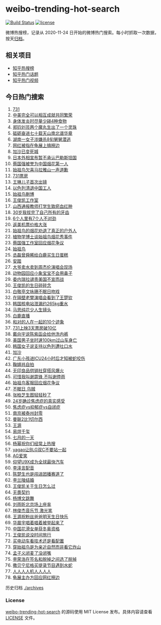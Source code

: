 # weibo-trending-hot-search

[![Build Status](https://github.com/justjavac/weibo-trending-hot-search/workflows/ci/badge.svg?branch=master)](https://github.com/justjavac/weibo-trending-hot-search/actions)
[![license](https://img.shields.io/github/license/justjavac/weibo-trending-hot-search)](https://github.com/justjavac/weibo-trending-hot-search/blob/master/LICENSE)

微博热搜榜，记录从 2020-11-24 日开始的微博热门搜索。每小时抓取一次数据，按天[归档](./archives)。

## 相关项目

- [知乎热搜榜](https://github.com/justjavac/zhihu-trending-top-search)
- [知乎热门话题](https://github.com/justjavac/zhihu-trending-hot-questions)
- [知乎热门视频](https://github.com/justjavac/zhihu-trending-hot-video)

## 今日热门搜索

<!-- BEGIN -->
<!-- 最后更新时间 Sun Sep 21 2025 07:15:39 GMT+0800 (China Standard Time) -->

1. [731](https://s.weibo.com//weibo?q=731&t=31&band_rank=35&Refer=top)
1. [中美完全可以相互成就共同繁荣](https://s.weibo.com//weibo?q=%23%E4%B8%AD%E7%BE%8E%E5%AE%8C%E5%85%A8%E5%8F%AF%E4%BB%A5%E7%9B%B8%E4%BA%92%E6%88%90%E5%B0%B1%E5%85%B1%E5%90%8C%E7%B9%81%E8%8D%A3%23&Refer=new_time)
1. [身体发炎时尽量少碰4种食物](https://s.weibo.com//weibo?q=%23%E8%BA%AB%E4%BD%93%E5%8F%91%E7%82%8E%E6%97%B6%E5%B0%BD%E9%87%8F%E5%B0%91%E7%A2%B04%E7%A7%8D%E9%A3%9F%E7%89%A9%23&t=31&band_rank=2&Refer=top)
1. [郑钧刘芸两个魔丸生出了一个灵珠](https://s.weibo.com//weibo?q=%E9%83%91%E9%92%A7%E5%88%98%E8%8A%B8%E4%B8%A4%E4%B8%AA%E9%AD%94%E4%B8%B8%E7%94%9F%E5%87%BA%E4%BA%86%E4%B8%80%E4%B8%AA%E7%81%B5%E7%8F%A0&t=31&band_rank=2&Refer=top)
1. [砥砺奋进七十载天山南北谱华章](https://s.weibo.com//weibo?q=%23%E7%A0%A5%E7%A0%BA%E5%A5%8B%E8%BF%9B%E4%B8%83%E5%8D%81%E8%BD%BD%E5%A4%A9%E5%B1%B1%E5%8D%97%E5%8C%97%E8%B0%B1%E5%8D%8E%E7%AB%A0%23&t=31&band_rank=3&Refer=top)
1. [湖南一女子涉嫌杀8旬舅舅潜逃](https://s.weibo.com//weibo?q=%23%E6%B9%96%E5%8D%97%E4%B8%80%E5%A5%B3%E5%AD%90%E6%B6%89%E5%AB%8C%E6%9D%808%E6%97%AC%E8%88%85%E8%88%85%E6%BD%9C%E9%80%83%23&t=31&band_rank=31&Refer=top)
1. [网红被指在龟展上搞擦边](https://s.weibo.com//weibo?q=%23%E7%BD%91%E7%BA%A2%E8%A2%AB%E6%8C%87%E5%9C%A8%E9%BE%9F%E5%B1%95%E4%B8%8A%E6%90%9E%E6%93%A6%E8%BE%B9%23&t=31&band_rank=6&Refer=top)
1. [加沙已变死城](https://s.weibo.com//weibo?q=%23%E5%8A%A0%E6%B2%99%E5%B7%B2%E5%8F%98%E6%AD%BB%E5%9F%8E%23&t=31&band_rank=1&Refer=top)
1. [日本外相宣布暂不承认巴勒斯坦国](https://s.weibo.com//weibo?q=%23%E6%97%A5%E6%9C%AC%E5%A4%96%E7%9B%B8%E5%AE%A3%E5%B8%83%E6%9A%82%E4%B8%8D%E6%89%BF%E8%AE%A4%E5%B7%B4%E5%8B%92%E6%96%AF%E5%9D%A6%E5%9B%BD%23&t=31&band_rank=10&Refer=top)
1. [蔡国强被誉为中国烟花第一人](https://s.weibo.com//weibo?q=%23%E8%94%A1%E5%9B%BD%E5%BC%BA%E8%A2%AB%E8%AA%89%E4%B8%BA%E4%B8%AD%E5%9B%BD%E7%83%9F%E8%8A%B1%E7%AC%AC%E4%B8%80%E4%BA%BA%23&t=31&band_rank=9&Refer=top)
1. [始祖鸟欠喜马拉雅山一声道歉](https://s.weibo.com//weibo?q=%23%E5%A7%8B%E7%A5%96%E9%B8%9F%E6%AC%A0%E5%96%9C%E9%A9%AC%E6%8B%89%E9%9B%85%E5%B1%B1%E4%B8%80%E5%A3%B0%E9%81%93%E6%AD%89%23&t=31&band_rank=4&Refer=top)
1. [731票房](https://s.weibo.com//weibo?q=731%E7%A5%A8%E6%88%BF&t=31&band_rank=5&Refer=top)
1. [王琳儿子首次出镜](https://s.weibo.com//weibo?q=%E7%8E%8B%E7%90%B3%E5%84%BF%E5%AD%90%E9%A6%96%E6%AC%A1%E5%87%BA%E9%95%9C&t=31&band_rank=11&Refer=top)
1. [以色列清退中国工人](https://s.weibo.com//weibo?q=%E4%BB%A5%E8%89%B2%E5%88%97%E6%B8%85%E9%80%80%E4%B8%AD%E5%9B%BD%E5%B7%A5%E4%BA%BA&t=31&band_rank=13&Refer=top)
1. [始祖鸟删博](https://s.weibo.com//weibo?q=%23%E5%A7%8B%E7%A5%96%E9%B8%9F%E5%88%A0%E5%8D%9A%23&t=31&band_rank=12&Refer=top)
1. [王俊凯工作室](https://s.weibo.com//weibo?q=%E7%8E%8B%E4%BF%8A%E5%87%AF%E5%B7%A5%E4%BD%9C%E5%AE%A4&t=31&band_rank=11&Refer=top)
1. [山西通报教师打学生致瘀血红肿](https://s.weibo.com//weibo?q=%23%E5%B1%B1%E8%A5%BF%E9%80%9A%E6%8A%A5%E6%95%99%E5%B8%88%E6%89%93%E5%AD%A6%E7%94%9F%E8%87%B4%E7%98%80%E8%A1%80%E7%BA%A2%E8%82%BF%23&t=31&band_rank=30&Refer=top)
1. [30岁我拔完了自己所有的牙齿](https://s.weibo.com//weibo?q=%2330%E5%B2%81%E6%88%91%E6%8B%94%E5%AE%8C%E4%BA%86%E8%87%AA%E5%B7%B1%E6%89%80%E6%9C%89%E7%9A%84%E7%89%99%E9%BD%BF%23&t=31&band_rank=27&Refer=top)
1. [6个人里有7个人不对劲](https://s.weibo.com//weibo?q=6%E4%B8%AA%E4%BA%BA%E9%87%8C%E6%9C%897%E4%B8%AA%E4%BA%BA%E4%B8%8D%E5%AF%B9%E5%8A%B2&t=31&band_rank=17&Refer=top)
1. [返美机票价格大涨](https://s.weibo.com//weibo?q=%23%E8%BF%94%E7%BE%8E%E6%9C%BA%E7%A5%A8%E4%BB%B7%E6%A0%BC%E5%A4%A7%E6%B6%A8%23&t=31&band_rank=44&Refer=top)
1. [始祖鸟的烟花劝退了真正的户外人](https://s.weibo.com//weibo?q=%23%E5%A7%8B%E7%A5%96%E9%B8%9F%E7%9A%84%E7%83%9F%E8%8A%B1%E5%8A%9D%E9%80%80%E4%BA%86%E7%9C%9F%E6%AD%A3%E7%9A%84%E6%88%B7%E5%A4%96%E4%BA%BA%23&t=31&band_rank=29&Refer=top)
1. [植物学博士谈始祖鸟烟花秀事件](https://s.weibo.com//weibo?q=%23%E6%A4%8D%E7%89%A9%E5%AD%A6%E5%8D%9A%E5%A3%AB%E8%B0%88%E5%A7%8B%E7%A5%96%E9%B8%9F%E7%83%9F%E8%8A%B1%E7%A7%80%E4%BA%8B%E4%BB%B6%23&t=31&band_rank=45&Refer=top)
1. [蔡国强工作室回应烟花争议](https://s.weibo.com//weibo?q=%23%E8%94%A1%E5%9B%BD%E5%BC%BA%E5%B7%A5%E4%BD%9C%E5%AE%A4%E5%9B%9E%E5%BA%94%E7%83%9F%E8%8A%B1%E4%BA%89%E8%AE%AE%23&t=31&band_rank=21&Refer=top)
1. [始祖鸟](https://s.weibo.com//weibo?q=%E5%A7%8B%E7%A5%96%E9%B8%9F&t=31&band_rank=22&Refer=top)
1. [丞磊曾舜晞给白鹿买生日蛋糕](https://s.weibo.com//weibo?q=%23%E4%B8%9E%E7%A3%8A%E6%9B%BE%E8%88%9C%E6%99%9E%E7%BB%99%E7%99%BD%E9%B9%BF%E4%B9%B0%E7%94%9F%E6%97%A5%E8%9B%8B%E7%B3%95%23&t=31&band_rank=23&Refer=top)
1. [安踏](https://s.weibo.com//weibo?q=%E5%AE%89%E8%B8%8F&t=31&band_rank=14&Refer=top)
1. [大爷卖水卖到周杰伦演唱会现场](https://s.weibo.com//weibo?q=%23%E5%A4%A7%E7%88%B7%E5%8D%96%E6%B0%B4%E5%8D%96%E5%88%B0%E5%91%A8%E6%9D%B0%E4%BC%A6%E6%BC%94%E5%94%B1%E4%BC%9A%E7%8E%B0%E5%9C%BA%23&t=31&band_rank=25&Refer=top)
1. [动物园回应小象宝宝不会用鼻子](https://s.weibo.com//weibo?q=%23%E5%8A%A8%E7%89%A9%E5%9B%AD%E5%9B%9E%E5%BA%94%E5%B0%8F%E8%B1%A1%E5%AE%9D%E5%AE%9D%E4%B8%8D%E4%BC%9A%E7%94%A8%E9%BC%BB%E5%AD%90%23&t=31&band_rank=47&Refer=top)
1. [委内瑞拉谴责美国不宣而战](https://s.weibo.com//weibo?q=%23%E5%A7%94%E5%86%85%E7%91%9E%E6%8B%89%E8%B0%B4%E8%B4%A3%E7%BE%8E%E5%9B%BD%E4%B8%8D%E5%AE%A3%E8%80%8C%E6%88%98%23&t=31&band_rank=10&Refer=top)
1. [王俊凯的生日碎碎念](https://s.weibo.com//weibo?q=%23%E7%8E%8B%E4%BF%8A%E5%87%AF%E7%9A%84%E7%94%9F%E6%97%A5%E7%A2%8E%E7%A2%8E%E5%BF%B5%23&t=31&band_rank=18&Refer=top)
1. [白敬亭文咏珊不眠日吻戏](https://s.weibo.com//weibo?q=%23%E7%99%BD%E6%95%AC%E4%BA%AD%E6%96%87%E5%92%8F%E7%8F%8A%E4%B8%8D%E7%9C%A0%E6%97%A5%E5%90%BB%E6%88%8F%23&t=31&band_rank=8&Refer=top)
1. [在隔壁老樊演唱会看到了王楚钦](https://s.weibo.com//weibo?q=%E5%9C%A8%E9%9A%94%E5%A3%81%E8%80%81%E6%A8%8A%E6%BC%94%E5%94%B1%E4%BC%9A%E7%9C%8B%E5%88%B0%E4%BA%86%E7%8E%8B%E6%A5%9A%E9%92%A6&t=31&band_rank=24&Refer=top)
1. [韩国核电站泄漏约265kg重水](https://s.weibo.com//weibo?q=%23%E9%9F%A9%E5%9B%BD%E6%A0%B8%E7%94%B5%E7%AB%99%E6%B3%84%E6%BC%8F%E7%BA%A6265kg%E9%87%8D%E6%B0%B4%23&t=31&band_rank=26&Refer=top)
1. [马思纯花少人生镜头](https://s.weibo.com//weibo?q=%E9%A9%AC%E6%80%9D%E7%BA%AF%E8%8A%B1%E5%B0%91%E4%BA%BA%E7%94%9F%E9%95%9C%E5%A4%B4&t=31&band_rank=17&Refer=top)
1. [白鹿直播](https://s.weibo.com//weibo?q=%E7%99%BD%E9%B9%BF%E7%9B%B4%E6%92%AD&t=31&band_rank=18&Refer=top)
1. [和对的人在一起的10个迹象](https://s.weibo.com//weibo?q=%23%E5%92%8C%E5%AF%B9%E7%9A%84%E4%BA%BA%E5%9C%A8%E4%B8%80%E8%B5%B7%E7%9A%8410%E4%B8%AA%E8%BF%B9%E8%B1%A1%23&t=31&band_rank=41&Refer=top)
1. [731上映3天票房破10亿](https://s.weibo.com//weibo?q=%23731%E4%B8%8A%E6%98%A03%E5%A4%A9%E7%A5%A8%E6%88%BF%E7%A0%B410%E4%BA%BF%23&t=31&band_rank=26&Refer=top)
1. [戴向宇说陈紫函会给他洗内裤](https://s.weibo.com//weibo?q=%E6%88%B4%E5%90%91%E5%AE%87%E8%AF%B4%E9%99%88%E7%B4%AB%E5%87%BD%E4%BC%9A%E7%BB%99%E4%BB%96%E6%B4%97%E5%86%85%E8%A3%A4&t=31&band_rank=16&Refer=top)
1. [美国男子坐时速100km过山车身亡](https://s.weibo.com//weibo?q=%23%E7%BE%8E%E5%9B%BD%E7%94%B7%E5%AD%90%E5%9D%90%E6%97%B6%E9%80%9F100km%E8%BF%87%E5%B1%B1%E8%BD%A6%E8%BA%AB%E4%BA%A1%23&t=31&band_rank=42&Refer=top)
1. [韩国女子说支持以色列遭吐口水](https://s.weibo.com//weibo?q=%E9%9F%A9%E5%9B%BD%E5%A5%B3%E5%AD%90%E8%AF%B4%E6%94%AF%E6%8C%81%E4%BB%A5%E8%89%B2%E5%88%97%E9%81%AD%E5%90%90%E5%8F%A3%E6%B0%B4&t=31&band_rank=36&Refer=top)
1. [加沙](https://s.weibo.com//weibo?q=%E5%8A%A0%E6%B2%99&t=31&band_rank=20&Refer=top)
1. [广东小孩进ICU24小时后才知被蛇咬伤](https://s.weibo.com//weibo?q=%23%E5%B9%BF%E4%B8%9C%E5%B0%8F%E5%AD%A9%E8%BF%9BICU24%E5%B0%8F%E6%97%B6%E5%90%8E%E6%89%8D%E7%9F%A5%E8%A2%AB%E8%9B%87%E5%92%AC%E4%BC%A4%23&t=31&band_rank=38&Refer=top)
1. [鞠婧祎自拍](https://s.weibo.com//weibo?q=%E9%9E%A0%E5%A9%A7%E7%A5%8E%E8%87%AA%E6%8B%8D&t=31&band_rank=49&Refer=top)
1. [无印良品供销社穿搭风爆火](https://s.weibo.com//weibo?q=%23%E6%97%A0%E5%8D%B0%E8%89%AF%E5%93%81%E4%BE%9B%E9%94%80%E7%A4%BE%E7%A9%BF%E6%90%AD%E9%A3%8E%E7%88%86%E7%81%AB%23&t=31&band_rank=37&Refer=top)
1. [可惜我叫谢霆锋 不叫谢停雨](https://s.weibo.com//weibo?q=%E5%8F%AF%E6%83%9C%E6%88%91%E5%8F%AB%E8%B0%A2%E9%9C%86%E9%94%8B%20%E4%B8%8D%E5%8F%AB%E8%B0%A2%E5%81%9C%E9%9B%A8&t=31&band_rank=43&Refer=top)
1. [始祖鸟客服回应烟花争议](https://s.weibo.com//weibo?q=%23%E5%A7%8B%E7%A5%96%E9%B8%9F%E5%AE%A2%E6%9C%8D%E5%9B%9E%E5%BA%94%E7%83%9F%E8%8A%B1%E4%BA%89%E8%AE%AE%23&t=31&band_rank=7&Refer=top)
1. [不眠日 乌贼](https://s.weibo.com//weibo?q=%E4%B8%8D%E7%9C%A0%E6%97%A5%20%E4%B9%8C%E8%B4%BC&t=31&band_rank=40&Refer=top)
1. [张柏芝生图轻轻秒了](https://s.weibo.com//weibo?q=%E5%BC%A0%E6%9F%8F%E8%8A%9D%E7%94%9F%E5%9B%BE%E8%BD%BB%E8%BD%BB%E7%A7%92%E4%BA%86&t=31&band_rank=23&Refer=top)
1. [24岁确诊焦虑症的真实感受](https://s.weibo.com//weibo?q=24%E5%B2%81%E7%A1%AE%E8%AF%8A%E7%84%A6%E8%99%91%E7%97%87%E7%9A%84%E7%9C%9F%E5%AE%9E%E6%84%9F%E5%8F%97&t=31&band_rank=47&Refer=top)
1. [焦虑症vs抑郁症vs自闭症](https://s.weibo.com//weibo?q=%E7%84%A6%E8%99%91%E7%97%87vs%E6%8A%91%E9%83%81%E7%97%87vs%E8%87%AA%E9%97%AD%E7%97%87&t=31&band_rank=39&Refer=top)
1. [南京被泰州封零](https://s.weibo.com//weibo?q=%23%E5%8D%97%E4%BA%AC%E8%A2%AB%E6%B3%B0%E5%B7%9E%E5%B0%81%E9%9B%B6%23&t=31&band_rank=49&Refer=top)
1. [曼联2比1切尔西](https://s.weibo.com//weibo?q=%23%E6%9B%BC%E8%81%942%E6%AF%941%E5%88%87%E5%B0%94%E8%A5%BF%23&t=31&band_rank=42&Refer=top)
1. [王源](https://s.weibo.com//weibo?q=%E7%8E%8B%E6%BA%90&t=31&band_rank=22&Refer=top)
1. [易烊千玺](https://s.weibo.com//weibo?q=%E6%98%93%E7%83%8A%E5%8D%83%E7%8E%BA&t=31&band_rank=12&Refer=top)
1. [七月的一天](https://s.weibo.com//weibo?q=%23%E4%B8%83%E6%9C%88%E7%9A%84%E4%B8%80%E5%A4%A9%23&t=31&band_rank=48&Refer=top)
1. [杨幂祝你们经常上热搜](https://s.weibo.com//weibo?q=%23%E6%9D%A8%E5%B9%82%E7%A5%9D%E4%BD%A0%E4%BB%AC%E7%BB%8F%E5%B8%B8%E4%B8%8A%E7%83%AD%E6%90%9C%23&t=31&band_rank=29&Refer=top)
1. [yagao让BLG双C不要站一起](https://s.weibo.com//weibo?q=%23yagao%E8%AE%A9BLG%E5%8F%8CC%E4%B8%8D%E8%A6%81%E7%AB%99%E4%B8%80%E8%B5%B7%23&t=31&band_rank=42&Refer=top)
1. [AG爱笑](https://s.weibo.com//weibo?q=AG%E7%88%B1%E7%AC%91&t=31&band_rank=39&Refer=top)
1. [仰望U9X成为全球最快汽车](https://s.weibo.com//weibo?q=%23%E4%BB%B0%E6%9C%9BU9X%E6%88%90%E4%B8%BA%E5%85%A8%E7%90%83%E6%9C%80%E5%BF%AB%E6%B1%BD%E8%BD%A6%23&t=31&band_rank=15&Refer=top)
1. [李泽言配音](https://s.weibo.com//weibo?q=%E6%9D%8E%E6%B3%BD%E8%A8%80%E9%85%8D%E9%9F%B3&t=31&band_rank=33&Refer=top)
1. [陈楚生也是闯进团播赛道了](https://s.weibo.com//weibo?q=%E9%99%88%E6%A5%9A%E7%94%9F%E4%B9%9F%E6%98%AF%E9%97%AF%E8%BF%9B%E5%9B%A2%E6%92%AD%E8%B5%9B%E9%81%93%E4%BA%86&t=31&band_rank=46&Refer=top)
1. [李兰陵结婚](https://s.weibo.com//weibo?q=%E6%9D%8E%E5%85%B0%E9%99%B5%E7%BB%93%E5%A9%9A&t=31&band_rank=48&Refer=top)
1. [王俊凯关于生日怎么过](https://s.weibo.com//weibo?q=%23%E7%8E%8B%E4%BF%8A%E5%87%AF%E5%85%B3%E4%BA%8E%E7%94%9F%E6%97%A5%E6%80%8E%E4%B9%88%E8%BF%87%23&t=31&band_rank=45&Refer=top)
1. [无畏契约](https://s.weibo.com//weibo?q=%E6%97%A0%E7%95%8F%E5%A5%91%E7%BA%A6&t=31&band_rank=20&Refer=top)
1. [杨博文跳舞](https://s.weibo.com//weibo?q=%23%E6%9D%A8%E5%8D%9A%E6%96%87%E8%B7%B3%E8%88%9E%23&t=31&band_rank=32&Refer=top)
1. [刘雨昕北京场上座率](https://s.weibo.com//weibo?q=%E5%88%98%E9%9B%A8%E6%98%95%E5%8C%97%E4%BA%AC%E5%9C%BA%E4%B8%8A%E5%BA%A7%E7%8E%87&t=31&band_rank=46&Refer=top)
1. [林俊杰音乐节 激光笔](https://s.weibo.com//weibo?q=%E6%9E%97%E4%BF%8A%E6%9D%B0%E9%9F%B3%E4%B9%90%E8%8A%82%20%E6%BF%80%E5%85%89%E7%AC%94&t=31&band_rank=38&Refer=top)
1. [王源祝粉丝爸爸明天生日快乐](https://s.weibo.com//weibo?q=%23%E7%8E%8B%E6%BA%90%E7%A5%9D%E7%B2%89%E4%B8%9D%E7%88%B8%E7%88%B8%E6%98%8E%E5%A4%A9%E7%94%9F%E6%97%A5%E5%BF%AB%E4%B9%90%23&t=31&band_rank=28&Refer=top)
1. [华晨宇唱着唱着被举起来了](https://s.weibo.com//weibo?q=%E5%8D%8E%E6%99%A8%E5%AE%87%E5%94%B1%E7%9D%80%E5%94%B1%E7%9D%80%E8%A2%AB%E4%B8%BE%E8%B5%B7%E6%9D%A5%E4%BA%86&t=31&band_rank=32&Refer=top)
1. [中国花滑女单获冬奥资格](https://s.weibo.com//weibo?q=%23%E4%B8%AD%E5%9B%BD%E8%8A%B1%E6%BB%91%E5%A5%B3%E5%8D%95%E8%8E%B7%E5%86%AC%E5%A5%A5%E8%B5%84%E6%A0%BC%23&t=31&band_rank=50&Refer=top)
1. [王俊凯说没时间旅行](https://s.weibo.com//weibo?q=%23%E7%8E%8B%E4%BF%8A%E5%87%AF%E8%AF%B4%E6%B2%A1%E6%97%B6%E9%97%B4%E6%97%85%E8%A1%8C%23&t=31&band_rank=19&Refer=top)
1. [买电动车看技术还是看配置](https://s.weibo.com//weibo?q=%23%E4%B9%B0%E7%94%B5%E5%8A%A8%E8%BD%A6%E7%9C%8B%E6%8A%80%E6%9C%AF%E8%BF%98%E6%98%AF%E7%9C%8B%E9%85%8D%E7%BD%AE%23&t=31&band_rank=25&Refer=top)
1. [穿始祖鸟是为亲近自然而非看它炸山](https://s.weibo.com//weibo?q=%23%E7%A9%BF%E5%A7%8B%E7%A5%96%E9%B8%9F%E6%98%AF%E4%B8%BA%E4%BA%B2%E8%BF%91%E8%87%AA%E7%84%B6%E8%80%8C%E9%9D%9E%E7%9C%8B%E5%AE%83%E7%82%B8%E5%B1%B1%23&t=31&band_rank=34&Refer=top)
1. [孟子义闭麦了没闭嘴](https://s.weibo.com//weibo?q=%E5%AD%9F%E5%AD%90%E4%B9%89%E9%97%AD%E9%BA%A6%E4%BA%86%E6%B2%A1%E9%97%AD%E5%98%B4&t=31&band_rank=40&Refer=top)
1. [李荣浩在签名和脱掉之间选了脱掉](https://s.weibo.com//weibo?q=%E6%9D%8E%E8%8D%A3%E6%B5%A9%E5%9C%A8%E7%AD%BE%E5%90%8D%E5%92%8C%E8%84%B1%E6%8E%89%E4%B9%8B%E9%97%B4%E9%80%89%E4%BA%86%E8%84%B1%E6%8E%89&t=31&band_rank=43&Refer=top)
1. [撒贝宁尼格买提录节目遇到水蛇](https://s.weibo.com//weibo?q=%E6%92%92%E8%B4%9D%E5%AE%81%E5%B0%BC%E6%A0%BC%E4%B9%B0%E6%8F%90%E5%BD%95%E8%8A%82%E7%9B%AE%E9%81%87%E5%88%B0%E6%B0%B4%E8%9B%87&t=31&band_rank=47&Refer=top)
1. [人人人人机人人人人](https://s.weibo.com//weibo?q=%23%E4%BA%BA%E4%BA%BA%E4%BA%BA%E4%BA%BA%E6%9C%BA%E4%BA%BA%E4%BA%BA%E4%BA%BA%E4%BA%BA%23&t=31&band_rank=49&Refer=top)
1. [龟展主办方回应网红擦边](https://s.weibo.com//weibo?q=%23%E9%BE%9F%E5%B1%95%E4%B8%BB%E5%8A%9E%E6%96%B9%E5%9B%9E%E5%BA%94%E7%BD%91%E7%BA%A2%E6%93%A6%E8%BE%B9%23&t=31&band_rank=50&Refer=top)

<!-- END -->

历史归档 [./archives](./archives)

### License

[weibo-trending-hot-search](https://github.com/justjavac/weibo-trending-hot-search) 的源码使用 MIT License
发布。具体内容请查看 [LICENSE](./LICENSE) 文件。
